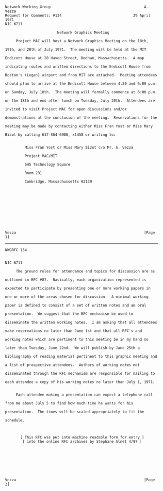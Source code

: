     Network Working Group                                           A. Vezza
    Request for Comments: #134                                 29 April 1971
    NIC 6711

                            Network Graphics Meeting

         Project MAC will host a Network Graphics Meeting on the 18th,

    19th, and 20th of July 1971.  The meeting will be held at the MIT

    Endicott House at 20 Haven Street, Dedham, Massachusetts.  A map

    indicating routes and writtem directions to the Endicott House from

    Boston's (Logan) airport and from MIT are attached.  Meeting attendees

    should plan to arrive at the Endicott House between 4:30 and 6:00 p.m.

    on Sunday, July 18th.  The meeting will formally commence at 6:00 p.m.

    on the 18th and end after lunch on Tuesday, July 20th.  Attendees are

    invited to visit Project MAC for open discussions and/or

    demonstrations at the conclusion of the meeting.  Reservations for the

    meeting may be made by contacting either Miss Fran Yost or Miss Mary

    Bizot by calling 617-864-6900, x1458 or writing to:


             Miss Fran Yost or Miss Mary Bizot c/o Mr. A. Vezza

             Project MAC/MIT

             545 Technology Square

             Room 201

             Cambridge, Massachussetts 02139











    Vezza                                                           [Page 1]

------------------------------------------------------------------------

``` newpage
NWGRFC 134


NIC 6711

     The ground rules for attendance and topics for discussion are as

outlined in RFC #87.  Basically, each organization represented is

expected to participate by presenting one or more working papers in

one or more of the areas chosen for discussion.  A minimal working

paper is defined to consist of a set of written notes and an oral

presentation.  We suggest that the RFC mechanism be used to

disseminate the written working notes.  I am asking that all attendees

make reservations no later than June 1st and that all RFC's and

working notes which are pertinent to this meeting be in my hand no

later than Tuesday, June 22nd.  We will publish by June 25th a

bibliography of reading material pertinent to this graphic meeting and

a list of prospective attendees.  Authors of working notes not

disseminated through the RFC mechanism are responsible for mailing to

each attendee a copy of his working notes no later than July 1, 1971.


     Each attendee making a presentation can expect a telephone call

from me about July 5 to find how much time he wants for his

presentation.  The times will be scaled appropriately to fit the

schedule.



       [ This RFC was put into machine readable form for entry ]
        [ into the online RFC archives by Stephane Alnet 4/97 ]








Vezza                                                           [Page 2]
```
